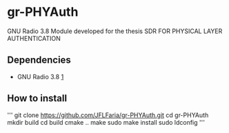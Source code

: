 # gr-PHYAuth

GNU Radio 3.8 Module developed for the thesis SDR FOR PHYSICAL LAYER AUTHENTICATION

## Dependencies

- GNU Radio 3.8 [1](https://github.com/gnuradio/gnuradio/tree/maint-3.8)

## How to install

'''
git clone https://github.com/JFLFaria/gr-PHYAuth.git
cd gr-PHYAuth
mkdir build
cd build
cmake ..
make
sudo make install
sudo ldconfig
'''
